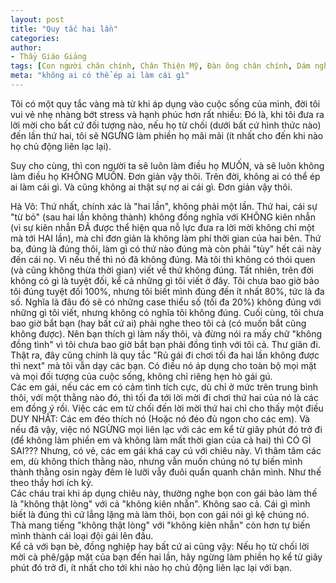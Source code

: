 ```yaml
---
layout: post
title: "Quy tắc hai lần"
categories:
author:
- Thầy Giáo Giảng
tags: [Con người chân chính, Chân Thiện Mỹ, Đàn ông chân chính, Dám nghĩ dám làm, Làm chủ cảm xúc]
meta: "không ai có thể ép ai làm cái gì"
---
```

Tôi có một quy tắc vàng mà từ khi áp dụng vào cuộc sống của mình, đời tôi vui vẻ nhẹ nhàng bớt stress và hạnh phúc hơn rất nhiều:
Đó là, khi tôi đưa ra lời mời cho bất cứ đối tượng nào, nếu họ từ chối (dưới bất cứ hình thức nào) đến lần thứ hai, tôi sẽ NGƯNG làm phiền họ mãi mãi (ít nhất cho đến khi nào họ chủ động liên lạc lại).

Suy cho cùng, thì con người ta sẽ luôn làm điều họ MUỐN, và sẽ luôn không làm điều họ KHÔNG MUỐN. Đơn giản vậy thôi. 
Trên đời, không ai có thể ép ai làm cái gì. Và cũng không ai thật sự nợ ai cái gì. Đơn giản vậy thôi.
<!--excerpt.s-->
<div class="post-copyright"><div class="content">Hà Võ: Thứ nhất, chính xác là "hai lần", không phải một lần.
Thứ hai, cái sự "từ bỏ" (sau hai lần không thành) không đồng nghĩa với KHÔNG kiên nhẫn (vì sự kiên nhẫn ĐÃ được thể hiện qua nỗ lực đưa ra lời mời không chỉ một mà tới HAI lần), mà chỉ đơn giản là không làm phí thời gian của hai bên.
Thứ ba, đúng là đúng thôi, làm gì có thứ nào đúng mà còn phải "tùy" hết cái này đến cái nọ. Vì nếu thế thì nó đã không đúng. Mà tôi thì không có thói quen (và cũng không thừa thời gian) viết về thứ không đúng.
Tất nhiên, trên đời không có gì là tuyệt đối, kể cả những gì tôi viết ở đây. Tôi chưa bao giờ bảo tôi đúng tuyệt đối 100%, nhưng tôi biết mình đúng đến ít nhất 80%, tức là đa số. Nghĩa là đâu đó sẽ có những case thiểu số (tối đa 20%) không đúng với những gì tôi viết, nhưng không có nghĩa tôi không đúng.
Cuối cùng, tôi chưa bao giờ bắt bạn (hay bất cứ ai) phải nghe theo tôi cả (có muốn bắt cũng không được). Nên bạn thích gì làm nấy thôi, và đừng nói ra mấy chữ "không đồng tình" vì tôi chưa bao giờ bắt bạn phải đồng tình với tôi cả. Thư giãn đi.</div></div>
<div class="post-copyright"><div class="content">Thật ra, đây cũng chính là quy tắc "Rủ gái đi chơi tối đa hai lần không được thì next" mà tôi vẫn dạy các bạn. Có điều nó áp dụng cho toàn bộ mọi mặt và mọi đối tượng của cuộc sống, không chỉ riêng hẹn hò gái gú.</div></div>
<div class="post-copyright"><div class="content">Các em gái, nếu các em có cảm tình tích cực, dù chỉ ở mức trên trung bình thôi, với một thằng nào đó, thì tối đa tới lời mời đi chơi thứ hai của nó là các em đồng ý rồi.
Việc các em từ chối đến lời mời thứ hai chỉ cho thấy một điều DUY NHẤT: Các em đéo thích nó (Hoặc nó đéo đủ ngon cho các em).
Và nếu đã vậy, việc nó NGỪNG mọi liên lạc với các em kể từ giây phút đó trở đi (để không làm phiền em và không làm mất thời gian của cả hai) thì CÓ GÌ SAI???
Nhưng, có vẻ, các em gái khá cay cú với chiêu này. Vì thâm tâm các em, dù không thích thằng nào, nhưng vẫn muốn chúng nó tự biến mình thành thằng osin ngày đêm lè lưỡi vẫy đuôi quẩn quanh chân mình. Như thế theo thầy hơi ích kỷ.</div></div>
<div class="post-copyright"><div class="content">Các cháu trai khi áp dụng chiêu này, thường nghe bọn con gái bảo làm thế là "không thật lòng" với cả "không kiên nhẫn". Không sao cả. Cái gì mình biết là đúng thì cứ lẳng lặng mà làm thôi, bọn con gái nói gì kệ chúng nó.
Thà mang tiếng "không thật lòng" với "không kiên nhẫn" còn hơn tự biến mình thành cái loại đội gái lên đầu.</div></div>
<div class="post-copyright"><div class="content">Kể cả với bạn bè, đồng nghiệp hay bất cứ ai cũng vậy: Nếu họ từ chối lời mời cà phê/gặp mặt của bạn đến hai lần, hãy ngừng làm phiền họ kể từ giây phút đó trở đi, ít nhất cho tới khi nào họ chủ động liên lạc lại với bạn.</div></div>